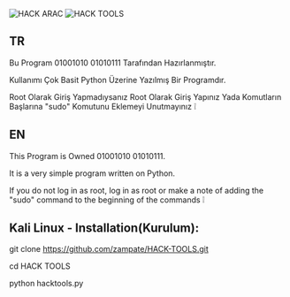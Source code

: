 
![HACK ARAC](https://user-images.githubusercontent.com/92029292/209845895-cab2caea-a380-4009-bd19-c84dbf3fbac7.png)
![HACK TOOLS](https://user-images.githubusercontent.com/92029292/209845941-5de406a5-4440-463d-802a-5a6b86e17bb1.png)

TR
-------------------------------------------------------------------------------------------------------------------------------
Bu Program 01001010 01010111 Tarafından Hazırlanmıştır.

Kullanımı Çok Basit Python Üzerine Yazılmış Bir Programdır.

Root Olarak Giriş Yapmadıysanız Root Olarak Giriş Yapınız Yada Komutların Başlarına "sudo" Komutunu Eklemeyi Unutmayınız ❕

EN
--------------------------------------------------------------------------------------------------------------------------------
This Program is Owned 01001010 01010111.

It is a very simple program written on Python.

If you do not log in as root, log in as root or make a note of adding the "sudo" command to the beginning of the commands ❕


Kali Linux - Installation(Kurulum):
---------------------------------------------------------------------------------------------------------------------------------
git clone https://github.com/zampate/HACK-TOOLS.git

cd HACK TOOLS

python hacktools.py



